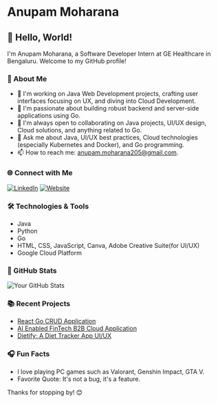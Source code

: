 # Anupam Moharana

## 👋 Hello, World!

I'm Anupam Moharana, a Software Developer Intern at GE Healthcare in Bengaluru. Welcome to my GitHub profile!

### 🚀 About Me

- 🔭 I'm working on Java Web Development projects, crafting user interfaces focusing on UX, and diving into Cloud Development.
- 🌱 I'm passionate about building robust backend and server-side applications using Go.
- 👯 I'm always open to collaborating on Java projects, UI/UX design, Cloud solutions, and anything related to Go.
- 💬 Ask me about Java, UI/UX best practices, Cloud technologies (especially Kubernetes and Docker), and Go programming.
- 📫 How to reach me: anupam.moharana205@gmail.com.

### 🌐 Connect with Me

[![LinkedIn](https://img.shields.io/badge/LinkedIn-Connect-blue)](https://www.linkedin.com/in/anupam-moharana/)
[![Website](https://img.shields.io/badge/Website-Visit-brightgreen)](https://bit.ly/Anupam2002)

### 🛠️ Technologies & Tools

- Java
- Python
- Go
- HTML, CSS, JavaScript, Canva, Adobe Creative Suite(for UI/UX)
- Google Cloud Platform

### 🌟 GitHub Stats

![Your GitHub Stats](https://github-readme-stats.vercel.app/api?username=Anupam5972&show_icons=true&theme=radical)

### 📚 Recent Projects

- [React Go CRUD Application](https://github.com/Anupam5972/go-react-crud-app)
- [AI Enabled FinTech B2B Cloud Application](https://drive.google.com/file/d/14eu69K8U0noUZqoygxrV7wE8EltIkuYk/view?usp=sharing)
-  [Dietify: A Diet Tracker App UI/UX](https://www.figma.com/proto/v3VGzcf2UI4DtSbqZLeasc/Dietify-(Community)?page-id=0%3A1&type=design&node-id=13-46&viewport=33%2C437%2C0.22&t=CbVtCl4MYn63krPH-1&scaling=scale-down&starting-point-node-id=8%3A92&show-proto-sidebar=1&mode=design)

### 🎧 Fun Facts

- I love playing PC games such as Valorant, Genshin Impact, GTA V.
- Favorite Quote: It's not a bug, it's a feature.

Thanks for stopping by! 😊
